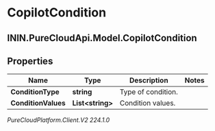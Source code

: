 # CopilotCondition

## ININ.PureCloudApi.Model.CopilotCondition

## Properties

|Name | Type | Description | Notes|
|------------ | ------------- | ------------- | -------------|
| **ConditionType** | **string** | Type of condition. | |
| **ConditionValues** | **List&lt;string&gt;** | Condition values. | |



_PureCloudPlatform.Client.V2 224.1.0_
